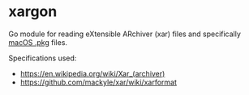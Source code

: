 # xargon

Go module for reading eXtensible ARchiver (xar) files and specifically [macOS .pkg](https://en.wikipedia.org/wiki/.pkg) files.

Specifications used: 
- https://en.wikipedia.org/wiki/Xar_(archiver)
- https://github.com/mackyle/xar/wiki/xarformat
